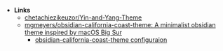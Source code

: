 - **Links**
	- [chetachiezikeuzor/Yin-and-Yang-Theme](https://github.com/chetachiezikeuzor/Yin-and-Yang-Theme)
	- [mgmeyers/obsidian-california-coast-theme: A minimalist obsidian theme inspired by macOS Big Sur](https://github.com/mgmeyers/obsidian-california-coast-theme)
		- [obsidian-california-coast-theme configuraion](https://twitter.com/blaked_84/status/1374627137429377025)